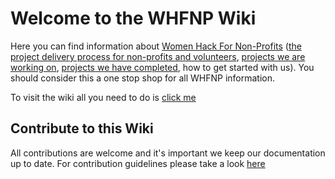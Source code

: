 # Welcome to the WHFNP Wiki

Here you can find information about [Women Hack For Non-Profits](http://www.womenhackfornonprofits.com/) ([the project delivery process for non-profits and volunteers](https://github.com/womenhackfornonprofits/whfnp-wiki/wiki/Project-Delivery-Guidelines-(Pitch-to-Retrospective)), [projects we are working on](https://github.com/womenhackfornonprofits/whfnp-wiki/wiki/Current-Projects), [projects we have completed](https://github.com/womenhackfornonprofits/whfnp-wiki/wiki/Completed-Projects), how to get started with us). You should consider this a one stop shop for all WHFNP information. 

To visit the wiki all you need to do is [click me](https://github.com/womenhackfornonprofits/whfnp-wiki/wiki)

## Contribute to this Wiki
All contributions are welcome and it's important we keep our documentation up to date. For contribution guidelines please take a look [here](#)

